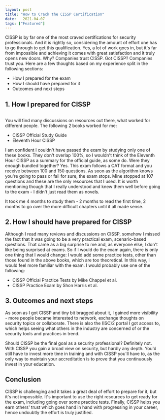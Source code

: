 ```yaml
---
layout: post
title: "How to Crack the CISSP Certification"
date:   2021-04-07
tags: ["Featured"]
---
```


CISSP is by far one of the most craved certifications for security professionals. And it is rightly so, considering the amount of effort one has to go through to get this qualification. Yes, a lot of work goes in, but it's far from impossible and achieving it comes with great satisfaction and it truly opens new doors. Why? Companies trust CISSP. Got CISSP? Companies trust you.
Here are a few thoughts based on my experience split in the following sections:
* How I prepared for the exam
* How I should have prepared for it
* Outcomes and next steps


## 1. How I prepared for CISSP

<figure>
	<img src="{{ '/assets/img/cissp.png' | prepend: site.baseurl }}" alt=""> 
</figure>

You will find many discussions on resources out there, what worked for different people. The following 2 books worked for me:
* CISSP Official Study Guide
* Eleventh Hour CISSP

I am confident I couldn't have passed the exam by studying only one of these books. They don't overlap 100%, so I wouldn't think of the Eleventh Hour CISSP as a summary for the official guide, as some do. Were they enough bundled together? Yes. This exam follows a CAT format and you receive between 100 and 150 questions. As soon as the algorithm knows you're going to pass or fail for sure, the exam stops. Mine stopped at 107 questions and these are the only resources that I used. It is worth mentioning though that I really understood and knew them well before going to the exam - I didn't just read them as novels.

It took me 4 months to study them - 2 months to read the first time, 2 months to go over the more difficult chapters until it all made sense.


## 2. How I should have prepared for CISSP

Although I read many reviews and discussions on CISSP, somehow I missed the fact that it was going to be a very practical exam, scenario-based questions. That came as a big surprise to me and, as everyone else, I don't like being surprised at exams. So if I would do the exam again, there is only one thing that I would change: I would add some practice tests, other than those found in the above books, which are too theoretical. In this way, I would feel more familiar with the exam. I would probably use one of the following:
* CISSP Official Practice Tests by Mike Chappel et al.
* CISSP Practice Exam by Shon Harris et al.


## 3. Outcomes and next steps

As soon as I got CISSP and tiny bit bragged about it, I gained more visibility - more people became interested to network, exchange thoughts on security topics or collaborate. There is also the (ISC)2 portal I got access to, which helps seeing what others in the industry are concerned of or the security tools and practices in trend.

Should CISSP be the final goal as a security professional? Definitely not. With CISSP you gain a broad view on security, but hardly any depth. You'd still have to invest more time in training and with CISSP you'll have to, as the only way to maintain your accreditation is to prove that you continuously invest in your education.


## Conclusion

CISSP is challenging and it takes a great deal of effort to prepare for it, but it's not impossible. It's important to use the right resources to get ready for the exam, including going over some practice tests. Finally, CISSP helps you earn others' trust which goes hand in hand with progressing in your career, hence undoubtly the effort is truly justified.
